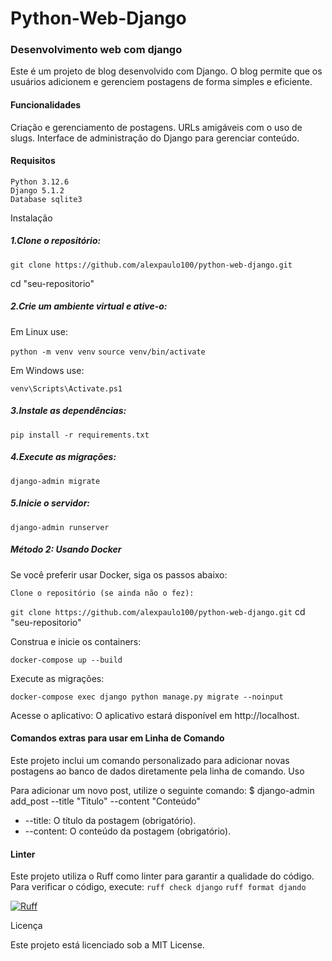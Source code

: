 # Python-Web-Django
### Desenvolvimento web com django

Este é um projeto de blog desenvolvido com Django. 
O blog permite que os usuários adicionem e gerenciem postagens de forma simples e eficiente.


#### Funcionalidades

Criação e gerenciamento de postagens.
URLs amigáveis com o uso de slugs.
Interface de administração do Django para gerenciar conteúdo.

#### Requisitos

    Python 3.12.6
    Django 5.1.2
    Database sqlite3

Instalação

##### 1.Clone o repositório:

`git clone https://github.com/alexpaulo100/python-web-django.git`

cd "seu-repositorio"


##### 2.Crie um ambiente virtual e ative-o:

Em Linux use:

`python -m venv venv`
`source venv/bin/activate`  

Em Windows use: 

`venv\Scripts\Activate.ps1`

##### 3.Instale as dependências:

`pip install -r requirements.txt`

##### 4.Execute as migrações:

`django-admin migrate`

##### 5.Inicie o servidor:
`django-admin runserver`


##### Método 2: Usando Docker

Se você preferir usar Docker, siga os passos abaixo:

    Clone o repositório (se ainda não o fez):

`git clone https://github.com/alexpaulo100/python-web-django.git`
cd "seu-repositorio"

Construa e inicie os containers:

`docker-compose up --build`

Execute as migrações:

`docker-compose exec django python manage.py migrate --noinput`

Acesse o aplicativo: O aplicativo estará disponível em http://localhost.

#### Comandos extras para usar em Linha de Comando

Este projeto inclui um comando personalizado para adicionar novas postagens ao banco de dados diretamente pela linha de comando.
Uso

Para adicionar um novo post, utilize o seguinte comando:
$ django-admin add_post --title "Titulo" --content "Conteúdo" 
    
- --title: O título da postagem (obrigatório).
- --content: O conteúdo da postagem (obrigatório).


#### Linter

Este projeto utiliza o Ruff como linter para garantir a qualidade do código. 
Para verificar o código, execute:
`ruff check django`
`ruff format djando`

[![Ruff](https://img.shields.io/endpoint?url=https://raw.githubusercontent.com/astral-sh/ruff/main/assets/badge/v2.json)](https://github.com/astral-sh/ruff)


Licença

Este projeto está licenciado sob a MIT License.

